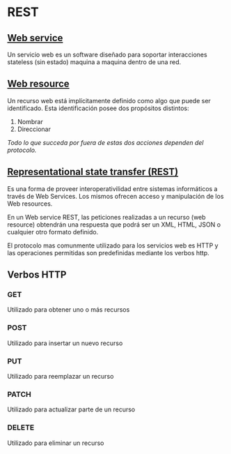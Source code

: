 # REST

## [Web service](https://en.wikipedia.org/wiki/Web_service) 

Un servicio web es un software diseñado para soportar interacciones stateless (sin estado) maquina a maquina dentro de una red.

## [Web resource](https://en.wikipedia.org/wiki/Web_resource)

Un recurso web está implícitamente definido como algo que puede ser identificado. Esta identificación posee dos propósitos distintos:

1. Nombrar
2. Direccionar

*Todo lo que succeda por fuera de estas dos acciones dependen del protocolo.*

## [Representational state transfer (REST)](https://en.wikipedia.org/wiki/Representational_state_transfer) 

Es una forma de proveer interoperativilidad entre sistemas informáticos a través de Web Services. Los mismos ofrecen acceso y manipulación de los Web resources.

En un Web service REST, las peticiones realizadas a un recurso (web resource) obtendrán una respuesta que podrá ser un XML, HTML, JSON o cualquier otro formato definido.

El protocolo mas comunmente utilizado para los servicios web es HTTP y las operaciones permitidas son predefinidas mediante los verbos http.

## Verbos HTTP

### GET

Utilizado para obtener uno o más recursos

### POST

Utilizado para insertar un nuevo recurso

### PUT

Utilizado para reemplazar un recurso

### PATCH

Utilizado para actualizar parte de un recurso

### DELETE

Utilizado para eliminar un recurso
